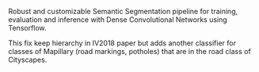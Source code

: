 Robust and customizable Semantic Segmentation pipeline for training, evaluation and inference with Dense Convolutional Networks using Tensorflow.

This fix keep hierarchy in IV2018 paper but adds another classifier for classes of Mapillary (road markings, potholes) that are in the road class of Cityscapes.